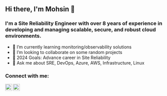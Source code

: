 
<!--
**mohsin996/mohsin996** is a ✨ _special_ ✨ repository because its `README.md` (this file) appears on your GitHub profile.

-->

## Hi there, I'm Mohsin 👋

### I'm a Site Reliability Engineer with over 8 years of experience in developing and managing scalable, secure, and robust cloud environments.
- 🌱 I’m currently learning monitoring/observability solutions
- 👯 I’m looking to collaborate on some random projects
- 🥅 2024 Goals: Advance career in Site Reliability
- 💬 Ask me about SRE, DevOps, Azure, AWS, Infrastructure, Linux


### Connect with me:


[<img align="left" alt="LinkedIn" width="22px" src="https://cdn.jsdelivr.net/npm/simple-icons@v3/icons/linkedin.svg" />][linkedin]
[<img align="left" alt="Instagram" width="22px" src="https://cdn.jsdelivr.net/npm/simple-icons@v3/icons/instagram.svg" />][instagram]


[instagram]: https://www.instagram.com/mohsink92/
[linkedin]: https://www.linkedin.com/in/mohsinkhan4/

